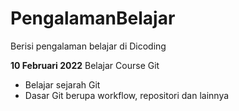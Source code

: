 # PengalamanBelajar
Berisi pengalaman belajar di Dicoding

**10 Februari 2022**
Belajar Course Git
* Belajar sejarah Git
* Dasar Git berupa workflow, repositori dan lainnya

